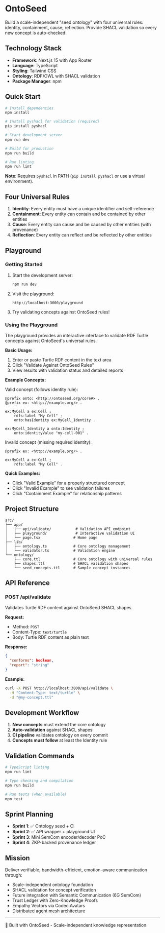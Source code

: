 # OntoSeed

Build a scale-independent "seed ontology" with four universal rules: identity, containment, cause, reflection. Provide SHACL validation so every new concept is auto-checked.

## Technology Stack

- **Framework**: Next.js 15 with App Router
- **Language**: TypeScript  
- **Styling**: Tailwind CSS
- **Ontology**: RDF/OWL with SHACL validation
- **Package Manager**: npm

## Quick Start

```bash
# Install dependencies
npm install

# Install pyshacl for validation (required)
pip install pyshacl

# Start development server
npm run dev

# Build for production
npm run build

# Run linting
npm run lint
```

**Note**: Requires `pyshacl` in PATH (`pip install pyshacl` or use a virtual environment).

## Four Universal Rules

1. **Identity**: Every entity must have a unique identifier and self-reference
2. **Containment**: Every entity can contain and be contained by other entities
3. **Cause**: Every entity can cause and be caused by other entities (with provenance)  
4. **Reflection**: Every entity can reflect and be reflected by other entities

## Playground

### Getting Started

1. Start the development server:
   ```bash
   npm run dev
   ```

2. Visit the playground:
   ```
   http://localhost:3000/playground
   ```

3. Try validating concepts against OntoSeed rules!

### Using the Playground

The playground provides an interactive interface to validate RDF Turtle concepts against OntoSeed's universal rules.

**Basic Usage:**
1. Enter or paste Turtle RDF content in the text area
2. Click "Validate Against OntoSeed Rules" 
3. View results with validation status and detailed reports

**Example Concepts:**

Valid concept (follows identity rule):
```turtle
@prefix onto: <http://ontoseed.org/core#> .
@prefix ex: <http://example.org/> .

ex:MyCell a ex:Cell ;
    rdfs:label "My Cell" ;
    onto:hasIdentity ex:MyCell_Identity .

ex:MyCell_Identity a onto:Identity ;
    onto:identityValue "my-cell-001" .
```

Invalid concept (missing required identity):
```turtle  
@prefix ex: <http://example.org/> .

ex:MyCell a ex:Cell ;
    rdfs:label "My Cell" .
```

**Quick Examples:**
- Click "Valid Example" for a properly structured concept
- Click "Invalid Example" to see validation failures
- Click "Containment Example" for relationship patterns

## Project Structure

```
src/
├── app/
│   ├── api/validate/           # Validation API endpoint
│   ├── playground/             # Interactive validation UI
│   └── page.tsx               # Home page
├── lib/
│   ├── ontology.ts            # Core ontology management
│   └── validator.ts           # Validation engine  
└── ontology/
    ├── core.ttl               # Core ontology with universal rules
    ├── shapes.ttl             # SHACL validation shapes
    └── seed_concepts.ttl      # Sample concept instances
```

## API Reference

### POST /api/validate

Validates Turtle RDF content against OntoSeed SHACL shapes.

**Request:**
- Method: `POST`
- Content-Type: `text/turtle`
- Body: Turtle RDF content as plain text

**Response:**
```json
{
  "conforms": boolean,
  "report": "string"
}
```

**Example:**
```bash
curl -X POST http://localhost:3000/api/validate \
  -H "Content-Type: text/turtle" \
  -d "@my-concept.ttl"
```

## Development Workflow

1. **New concepts** must extend the core ontology
2. **Auto-validation** against SHACL shapes  
3. **CI pipeline** validates ontology on every commit
4. **Concepts must follow** at least the Identity rule

## Validation Commands

```bash
# TypeScript linting
npm run lint

# Type checking and compilation  
npm run build

# Run tests (when available)
npm test
```

## Sprint Planning

- **Sprint 1**: ✅ Ontology seed + CI
- **Sprint 2**: ✅ API wrapper + playground UI  
- **Sprint 3**: Mini SemCom encoder/decoder PoC
- **Sprint 4**: ZKP-backed provenance ledger

## Mission

Deliver verifiable, bandwidth-efficient, emotion-aware communication through:
- Scale-independent ontology foundation
- SHACL validation for concept verification
- Future integration with Semantic Communication (6G SemCom)
- Trust Ledger with Zero-Knowledge Proofs
- Empathy Vectors via Codec Avatars
- Distributed agent mesh architecture

---

🤖 Built with OntoSeed - Scale-independent knowledge representation